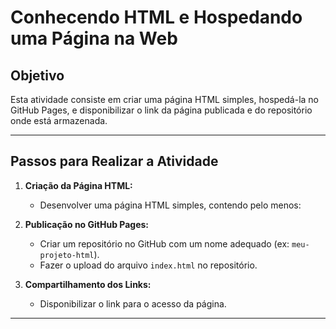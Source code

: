 # Conhecendo HTML e Hospedando uma Página na Web

## Objetivo

Esta atividade consiste em criar uma página HTML simples, hospedá-la no GitHub Pages, e disponibilizar o link da página publicada e do repositório onde está armazenada.

---

## Passos para Realizar a Atividade

1. **Criação da Página HTML:**
   - Desenvolver uma página HTML simples, contendo pelo menos:

2. **Publicação no GitHub Pages:**
   - Criar um repositório no GitHub com um nome adequado (ex: `meu-projeto-html`).
   - Fazer o upload do arquivo `index.html` no repositório.

3. **Compartilhamento dos Links:**
   - Disponibilizar o link para o acesso da página.

---
